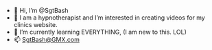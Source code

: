 - 👋 Hi, I’m @SgtBash
- 👀 I am a hypnotherapist and  I’m interested in creating videos for my clinics website.
- 🌱 I’m currently learning EVERYTHING, (I am new to this. LOL)
- 📫 SgtBash@GMX.com

<!---
Right now I am seeking a way to change Openshot to start my video creations at 00:00:00 as right now it always starts at 00:00:01 
Which I suspect is why when I mount a video om my website, it is just a black preview until you start the video.
There will likely be more issues I will need help with.
--->
